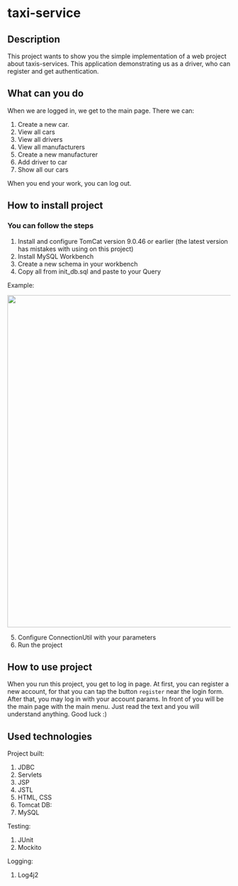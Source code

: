 # taxi-service
## Description
This project wants to show you the simple implementation of a web project about taxis-services. This application demonstrating us as a driver, who can register and get authentication. 
## What can you do
When we are logged in, we get to the main page. There we can: 
1. Create a new car.
2. View all cars
3. View all drivers
4. View all manufacturers
5. Create a new manufacturer
6. Add driver to car
7. Show all our cars

When you end your work, you can log out.
## How to install project
### You can follow the steps
1. Install and configure TomCat version 9.0.46 or earlier (the latest version has mistakes with using on this project)
2. Install MySQL Workbench
3. Create a new schema in your workbench
4. Copy all from init_db.sql and paste to your Query

Example:

<img src="http://joxi.net/Dr8Y1B8TMGaazm.jpg" width="750">

5. Configure ConnectionUtil with your parameters
6. Run the project
## How to use project
When you run this project, you get to log in page.
At first, you can register a new account, for that you can tap the button ``` register ``` near the login form. After that, you may log in with your account params. In front of you will be the main page with the main menu. Just read the text and you will understand anything.
Good luck :)
## Used technologies
Project built:
1. JDBC
2. Servlets
3. JSP
4. JSTL
5. HTML, CSS
6. Tomcat
DB:
1. MySQL

Testing:
1. JUnit
2. Mockito

Logging:

1. Log4j2
